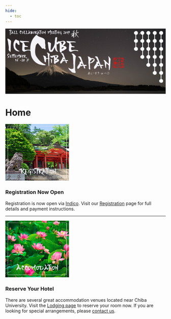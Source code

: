 ```yaml
---
hide:
  - toc
---
```


![2019 Fall Collaboration Meeting](titleNoren2C_new.jpg)

# Home

<img src="RegistrationShrine.jpg" width="200">

### Registration Now Open

Registration is now open via [Indico](https://events.icecube.wisc.edu/e/Collaboration2019Fall). Visit our [Registration](/registration) page for full details and payment instructions.



***


<img src="AccomodationHasu.jpg" width="200">

### Reserve Your Hotel

There are several great accommodation venues located near Chiba University. Visit the [Lodging page](/lodging) to reserve your room now. If you are looking for special arrangements, please [contact us](/contactus).
